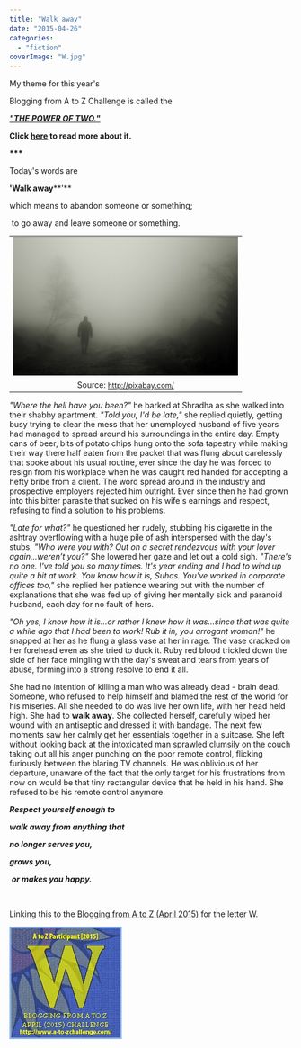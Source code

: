 ```yaml
---
title: "Walk away"
date: "2015-04-26"
categories: 
  - "fiction"
coverImage: "W.jpg"
---
```


My theme for this year's

Blogging from A to Z Challenge is called the

**[_"THE POWER OF TWO."_](http://ifsbutsandsetcs.com/2015/03/22/the-power-of-two/)**

**Click [here](https://www.blogger.com/) to read more about it.**

**\*\*\***

Today's words are

**'Walk away****'**

which means to abandon someone or something;

 to go away and leave someone or something.

<table class="tr-caption-container" style="margin-left: auto; margin-right: auto; text-align: center;" cellspacing="0" cellpadding="0" align="center"><tbody><tr><td style="text-align: center;"><a style="margin-left: auto; margin-right: auto;" href="http://ifsbutsandsetcs.com/wp-content/uploads/2015/04/W-1024x633.jpg"><img src="images/W-1024x633.jpg" width="400" height="246" border="0"></a></td></tr><tr><td class="tr-caption" style="text-align: center;">Source:&nbsp;<a style="font-size: 12.8000001907349px;" href="http://pixabay.com/">http://pixabay.com/</a></td></tr></tbody></table>

_"Where the hell have you been?"_ he barked at Shradha as she walked into their shabby apartment. _"Told you, I'd be late,"_ she replied quietly, getting busy trying to clear the mess that her unemployed husband of five years had managed to spread around his surroundings in the entire day. Empty cans of beer, bits of potato chips hung onto the sofa tapestry while making their way there half eaten from the packet that was flung about carelessly that spoke about his usual routine, ever since the day he was forced to resign from his workplace when he was caught red handed for accepting a hefty bribe from a client. The word spread around in the industry and prospective employers rejected him outright. Ever since then he had grown into this bitter parasite that sucked on his wife's earnings and respect, refusing to find a solution to his problems.

_"Late for what?"_ he questioned her rudely, stubbing his cigarette in the ashtray overflowing with a huge pile of ash interspersed with the day's stubs, _"Who were you with? Out on a secret rendezvous with your lover again...weren’t you?"_ She lowered her gaze and let out a cold sigh. _"There's no one. I've told you so many times. It's year ending and I had to wind up quite a bit at work. You know how it is, Suhas. You've worked in corporate offices too,"_ she replied her patience wearing out with the number of explanations that she was fed up of giving her mentally sick and paranoid husband, each day for no fault of hers.

_"Oh yes, I know how it is...or rather I knew how it was…since that was quite a while ago that I had been to work! Rub it in, you arrogant woman!"_ he snapped at her as he flung a glass vase at her in rage. The vase cracked on her forehead even as she tried to duck it. Ruby red blood trickled down the side of her face mingling with the day's sweat and tears from years of abuse, forming into a strong resolve to end it all.

She had no intention of killing a man who was already dead - brain dead. Someone, who refused to help himself and blamed the rest of the world for his miseries. All she needed to do was live her own life, with her head held high. She had to **walk away**. She collected herself, carefully wiped her wound with an antiseptic and dressed it with bandage. The next few moments saw her calmly get her essentials together in a suitcase. She left without looking back at the intoxicated man sprawled clumsily on the couch taking out all his anger punching on the poor remote control, flicking furiously between the blaring TV channels. He was oblivious of her departure, unaware of the fact that the only target for his frustrations from now on would be that tiny rectangular device that he held in his hand. She refused to be his remote control anymore.

**_Respect yourself enough to_** 

**_walk away from anything that_**

**_no longer serves you,_**

**_grows you,_**

 **_or makes you happy._**

 

Linking this to the [Blogging from A to Z (April 2015)](http://www.a-to-zchallenge.com/) for the letter W.

[![](images/W1.jpg)](http://ifsbutsandsetcs.com/wp-content/uploads/2015/04/W1.jpg)

